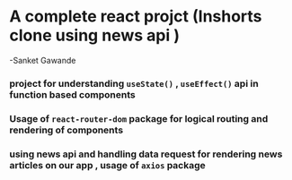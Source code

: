 # A complete react projct (Inshorts clone using news api )

-Sanket Gawande 

### project for understanding `useState()` , `useEffect()` api in function based components
### Usage of `react-router-dom` package for logical routing and rendering of components
### using news api and handling data request for rendering news articles on our app , usage of `axios` package
